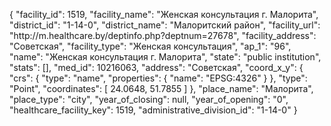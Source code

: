 {
    "facility_id": 1519,
    "facility_name": "Женская консультация г. Малорита",
    "district_id": "1-14-0",
    "district_name": "Малоритский район",
    "facility_url": "http:\/\/m.healthcare.by\/deptinfo.php?deptnum=27678",
    "facility_address": "Советская",
    "facility_type": "Женская консультация",
    "ap_1": "96",
    "name": "Женская консультация г. Малорита",
    "state": "public institution",
    "stats": [],
    "med_id": 10216063,
    "address": "Советская",
    "coord_x_y": {
        "crs": {
            "type": "name",
            "properties": {
                "name": "EPSG:4326"
            }
        },
        "type": "Point",
        "coordinates": [
            24.0648,
            51.7855
        ]
    },
    "place_name": "Малорита",
    "place_type": "city",
    "year_of_closing": null,
    "year_of_opening": "0",
    "healthcare_facility_key": 1519,
    "administrative_division_id": "1-14-0"
}